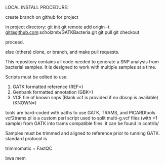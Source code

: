 LOCAL INSTALL PROCEDURE:

create branch on github for project

in project directory:
git init
git remote add origin -t <branchname> git@github.com:scholzmb/GATKBacteria.git
git pull
git checkout <branchname>

proceed.  

else (others) clone, or branch, and make pull requests.

This repository contains all code needed to generate a SNP analysis from bacterial samples.  It is designed to work with multiple samples at a time.  


Scripts must be edited to use:

1) GATK formatted reference (REF=)
2) Genbank formatted annotation (GBK=)
3) VCF file of known snps (Blank.vcf is provided if no dbsnp is available) (KNOWN=)


tools are hard-coded with paths to use GATK, TRAMS, and PICARDtools
vcf2trams.pl is a custom perl script used to split multi-g.vcf files (with >1 sample) from GATK into trams compatible files.  it can be found in contrib/


Samples must be trimmed and aligned to reference prior to running GATK.  standard protocol is 

trimmomatic + FastQC

bwa mem




